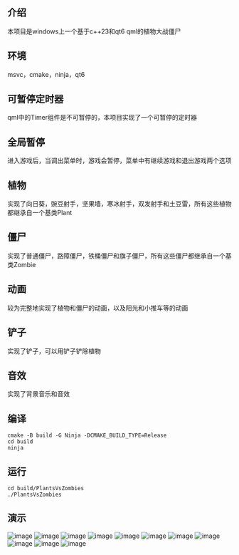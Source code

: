 ## 介绍

本项目是windows上一个基于c++23和qt6 qml的植物大战僵尸

## 环境

msvc，cmake，ninja，qt6

## 可暂停定时器

qml中的Timer组件是不可暂停的，本项目实现了一个可暂停的定时器

## 全局暂停

进入游戏后，当调出菜单时，游戏会暂停，菜单中有继续游戏和退出游戏两个选项

## 植物

实现了向日葵，豌豆射手，坚果墙，寒冰射手，双发射手和土豆雷，所有这些植物都继承自一个基类Plant

## 僵尸

实现了普通僵尸，路障僵尸，铁桶僵尸和旗子僵尸，所有这些僵尸都继承自一个基类Zombie

## 动画

较为完整地实现了植物和僵尸的动画，以及阳光和小推车等的动画

## 铲子

实现了铲子，可以用铲子铲除植物

## 音效

实现了背景音乐和音效

## 编译

```shell 
cmake -B build -G Ninja -DCMAKE_BUILD_TYPE=Release
cd build
ninja
```

## 运行

```shell
cd build/PlantsVsZombies
./PlantsVsZombies
```

## 演示

![image](resources/show/show0.png)
![image](resources/show/show1.png)
![image](resources/show/show2.png)
![image](resources/show/show3.png)
![image](resources/show/show4.png)
![image](resources/show/show5.png)
![image](resources/show/show6.png)
![image](resources/show/show7.png)
![image](resources/show/show8.png)
![image](resources/show/show9.png)
![image](resources/show/show10.png)
